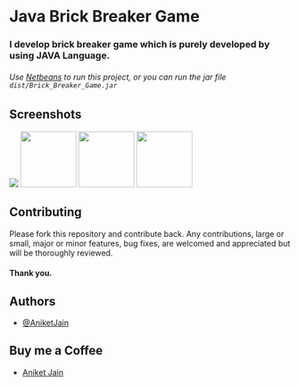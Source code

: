 # Java Brick Breaker Game
### I develop brick breaker game which is purely developed by using JAVA Language.

###### Use [Netbeans](https://netbeans.apache.org/) to run this project, or you can run the jar file `dist/Brick_Breaker_Game.jar`

## Screenshots

<p float="left">
	<img src="https://github.com/dev-aniketj/Brick-Breaker-Game/blob/master/SS/image1.jpg" />
	<img src="https://github.com/dev-aniketj/Brick-Breaker-Game/blob/master/SS/SS_2.png" width="100"/>
	<img src="https://github.com/dev-aniketj/Brick-Breaker-Game/blob/master/SS/SS_3.png" width="100"/>
	<img src="https://github.com/dev-aniketj/Brick-Breaker-Game/blob/master/SS/SS_4.png" width="100"/>
</p>

## Contributing

Please fork this repository and contribute back. Any contributions, large or small, major or minor features, bug fixes, are welcomed and appreciated but will be thoroughly reviewed.
#### Thank you.

## Authors

- [@AniketJain](https://github.com/dev-aniketj/)

## Buy me a Coffee

- [Aniket Jain](https://www.buymeacoffee.com/aniketjain/)

